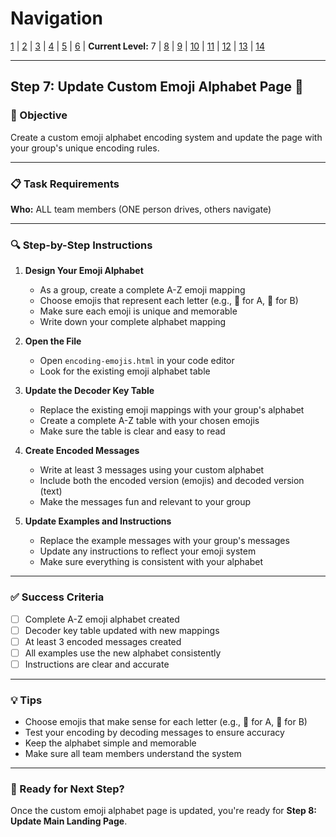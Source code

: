 # Navigation
[1](./lesson-code-org-u5-3-mini-project-lv1.md) | [2](./lesson-code-org-u5-3-mini-project-lv2.md) | [3](./lesson-code-org-u5-3-mini-project-lv3.md) | [4](./lesson-code-org-u5-3-mini-project-lv4.md) | [5](./lesson-code-org-u5-3-mini-project-lv5.md) | [6](./lesson-code-org-u5-3-mini-project-lv6.md) | **Current Level:** 7 | [8](./lesson-code-org-u5-3-mini-project-lv8.md) | [9](./lesson-code-org-u5-3-mini-project-lv9.md) | [10](./lesson-code-org-u5-3-mini-project-lv10.md) | [11](./lesson-code-org-u5-3-mini-project-lv11.md) | [12](./lesson-code-org-u5-3-mini-project-lv12.md) | [13](./lesson-code-org-u5-3-mini-project-lv13.md) | [14](./lesson-code-org-u5-3-mini-project-lv14.md)

---

## Step 7: Update Custom Emoji Alphabet Page 🎨

### 🎯 Objective

Create a custom emoji alphabet encoding system and update the page with your group's unique encoding rules.

---

### 📋 Task Requirements

**Who:** ALL team members (ONE person drives, others navigate)

---

### 🔍 Step-by-Step Instructions

1. **Design Your Emoji Alphabet**
   - As a group, create a complete A-Z emoji mapping
   - Choose emojis that represent each letter (e.g., 🍎 for A, 🍌 for B)
   - Make sure each emoji is unique and memorable
   - Write down your complete alphabet mapping

2. **Open the File**
   - Open `encoding-emojis.html` in your code editor
   - Look for the existing emoji alphabet table

3. **Update the Decoder Key Table**
   - Replace the existing emoji mappings with your group's alphabet
   - Create a complete A-Z table with your chosen emojis
   - Make sure the table is clear and easy to read

4. **Create Encoded Messages**
   - Write at least 3 messages using your custom alphabet
   - Include both the encoded version (emojis) and decoded version (text)
   - Make the messages fun and relevant to your group

5. **Update Examples and Instructions**
   - Replace the example messages with your group's messages
   - Update any instructions to reflect your emoji system
   - Make sure everything is consistent with your alphabet

---

### ✅ Success Criteria

- [ ] Complete A-Z emoji alphabet created
- [ ] Decoder key table updated with new mappings
- [ ] At least 3 encoded messages created
- [ ] All examples use the new alphabet consistently
- [ ] Instructions are clear and accurate

---

### 💡 Tips

- Choose emojis that make sense for each letter (e.g., 🍎 for A, 🐻 for B)
- Test your encoding by decoding messages to ensure accuracy
- Keep the alphabet simple and memorable
- Make sure all team members understand the system

---

### 🚀 Ready for Next Step?

Once the custom emoji alphabet page is updated, you're ready for **Step 8: Update Main Landing Page**. 